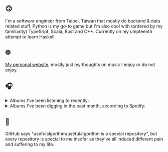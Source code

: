 ## 🙃

I'm a software engineer from Taipei, Taiwan that mostly do backend & data related stuff. Python is my go-to game but I'm also cool with (ordered by my familiarity) TypeSript, Scala, Rust and C++. Currently on my umpteenth attempt to learn Haskell.

## 🌐

[My personal website](https://usefulalgorithm.github.io/), mostly just my thoughts on music I enjoy or do not enjoy.

## 🎧

<details>
<summary>Albums I've been listening to recently:</summary>

- _Ghost Note_, by Kim Hiorthøy
- _Even The Horizon Knows Its Bounds_, by Lawrence English
- _Lonely People With Power_, by Deafheaven
- _Romance in the Age of Adaptive Feedback_, by Unspecified Enemies

</details>

<details>
<summary>Albums I've been digging in the past month, according to Spotify:</summary>

- _Only Good Dreams for Me_, by Zaumne
- _Gift Songs_, by Jefre Cantu-Ledesma
- _Halo On The Inside_, by Circuit des Yeux
- _Pruning_, by Memotone
- _End of the Middle_, by Richard Dawson
- _This Is the Album of a Band Called Adebisi Shank_, by Adebisi Shank
- _如果每天都可以 happy happy 誰想要sad:＊- 合作的秘密_, by 陳嫺靜
- _(What's The Story) Morning Glory? [Remastered]_, by Oasis
- _Dead Channel Sky_, by clipping.
- _Comedia_, by Racine
- _Start A Band_, by Adebisi Shank
- _Toilet_, by Clown Core
- _Strange Meridians_, by upsammy
- _Descend Into Depravity_, by Dying Fetus
- _Decide Which Way The Eyes Are Looking_, by Lina Tullgren

</details>

## 💬

GitHub says "usefulalgorithm/usefulalgorithm is a special repository", but every repository is special to me insofar as they've all induced different pain and suffering to my life.